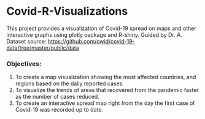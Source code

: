 # Covid-R-Visualizations
This project provides a visualization of Covid-19 spread on maps and other interactive graphs using plotly package and R-shiny. Guided by Dr. A. 
Dataset source: https://github.com/owid/covid-19-data/tree/master/public/data

### Objectives:
1. To create a map visualization showing the most affected countries, and regions based on the daily reported cases.
2. To visualize the trends of areas that recovered from the pandemic faster as the number of cases reduced. 
3. To create an interactive spread map right from the day the first case of Covid-19 was recorded up to date. 
